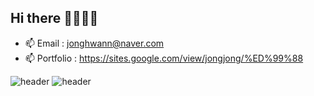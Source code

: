 ## Hi there 👋👋👋👋
- 📫 Email      : jonghwann@naver.com 
- 📫 Portfolio  : https://sites.google.com/view/jongjong/%ED%99%88

![header](https://capsule-render.vercel.app/api?type=slice)
![header](https://capsule-render.vercel.app/api?&type=Transparent&color=auto&height=300&section=header&text=capsule%20render&fontSize=90)
